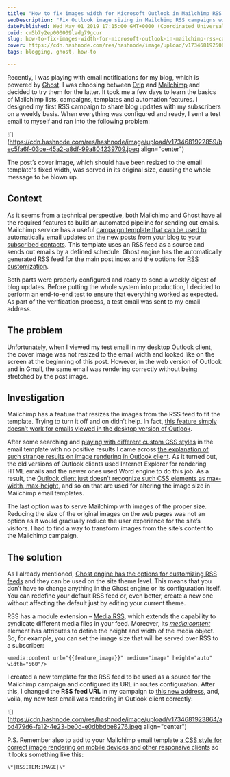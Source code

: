 ```yaml
---
title: "How to fix images width for Microsoft Outlook in Mailchimp RSS campaigns sourced from Ghost"
seoDescription: "Fix Outlook image sizing in Mailchimp RSS campaigns with Ghost by customizing RSS feeds and using Media RSS for proper image dimensions"
datePublished: Wed May 01 2019 17:15:00 GMT+0000 (Coordinated Universal Time)
cuid: cm5b7y2ep000009ladg79gcur
slug: how-to-fix-images-width-for-microsoft-outlook-in-mailchimp-rss-campaigns-sourced-from-ghost
cover: https://cdn.hashnode.com/res/hashnode/image/upload/v1734681925064/7f2f5d3d-172a-4bac-ac57-76295740a963.jpeg
tags: blogging, ghost, how-to

---
```


Recently, I was playing with email notifications for my blog, which is powered by [Ghost](https://ghost.org/). I was choosing between [Drip](https://www.drip.com/) and [Mailchimp](https://mailchimp.com/) and decided to try them for the latter. It took me a few days to learn the basics of Mailchimp lists, campaigns, templates and automation features. I designed my first RSS campaign to share blog updates with my subscribers on a weekly basis. When everything was configured and ready, I sent a test email to myself and ran into the following problem:

![](https://cdn.hashnode.com/res/hashnode/image/upload/v1734681922859/bec5fa6f-03ce-45a2-a8df-99a804239709.jpeg align="center")

The post’s cover image, which should have been resized to the email template's fixed width, was served in its original size, causing the whole message to be blown up.

## Context

As it seems from a technical perspective, both Mailchimp and Ghost have all the required features to build an automated pipeline for sending out emails. Mailchimp service has a useful [campaign template that can be used to automatically email updates on the new posts from your blog to your subscribed contacts](https://mailchimp.com/help/share-your-blog-posts-with-mailchimp/). This template uses an RSS feed as a source and sends out emails by a defined schedule. Ghost engine has the automatically generated RSS feed for the main post index and the options for [RSS customization](https://ghost.org/integrations/custom-rss/).

Both parts were properly configured and ready to send a weekly digest of blog updates. Before putting the whole system into production, I decided to perform an end-to-end test to ensure that everything worked as expected. As part of the verification process, a test email was sent to my email address.

## The problem

Unfortunately, when I viewed my test email in my desktop Outlook client, the cover image was not resized to the email width and looked like on the screen at the beginning of this post. However, in the web version of Outlook and in Gmail, the same email was rendering correctly without being stretched by the post image.

## Investigation

Mailchimp has a feature that resizes the images from the RSS feed to fit the template. Trying to turn it off and on didn’t help. In fact, [this feature simply doesn’t work for emails viewed in the desktop version of Outlook](https://mailchimp.com/help/troubleshooting-rss-in-campaigns/).

After some searching and [playing with different custom CSS styles](https://www.google.com/search?ei=T43IXIaNN-3KrgS3j4LwBg&q=resize+rss+images+to+mailchimp+template+width&oq=resize+rss+images+to+mailchimp+template+width&gs_l=psy-ab.3...9314.13989..14970...0.0..0.339.881.1j0j2j1......0....1j2..gws-wiz.......0i71.ge2lrVWHhx8) in the email template with no positive results I came across [the explanation of such strange results on image rendering in Outlook client](https://mailchimp.com/help/my-campaign-looks-bad-in-outlook/). As it turned out, the old versions of Outlook clients used Internet Explorer for rendering HTML emails and the newer ones used Word engine to do this job. As a result, the [Outlook client just doesn’t recognize such CSS elements as max-width, max-height](https://www.campaignmonitor.com/css/email-client/outlook-2007-16/), and so on that are used for altering the image size in Mailchimp email templates.

The last option was to serve Mailchimp with images of the proper size. Reducing the size of the original images on the web pages was not an option as it would gradually reduce the user experience for the site’s visitors. I had to find a way to transform images from the site’s content to the Mailchimp campaign.

## The solution

As I already mentioned, [Ghost engine has the options for customizing RSS feeds](https://docs.ghost.org/integrations/custom-rss/) and they can be used on the site theme level. This means that you don’t have to change anything in the Ghost engine or its configuration itself. You can redefine your default RSS feed or, even better, create a new one without affecting the default just by editing your current theme.

RSS has a module extension – [Media RSS](http://www.rssboard.org/media-rss), which extends the capability to syndicate different media files in your feed. Moreover, its [*media:content*](media:content) element has attributes to define the height and width of the media object. So, for example, you can set the image size that will be served over RSS to a subscriber:

`<media:content url="{{feature_image}}" medium="image" height="auto" width="560"/>`

I created a new template for the RSS feed to be used as a source for the Mailchimp campaign and configured its URL in routes configuration. After this, I changed the **RSS feed URL** in my campaign to [this new address](https://andrewmatveychuk.com/mailchimp/rss/), and, voilà, my new test email was rendering in Outlook client correctly:

![](https://cdn.hashnode.com/res/hashnode/image/upload/v1734681923864/abd479d6-fa12-4e23-be0d-e0dbbdbe8276.jpeg align="center")

P.S. Remember also to add to your Mailchimp email template [a CSS style for correct image rendering on mobile devices and other responsive clients](https://woorkup.com/fix-max-width-images-in-mailchimp-rss-to-email-campaign/) so it looks something like this:

`\*|RSSITEM:IMAGE|\*`